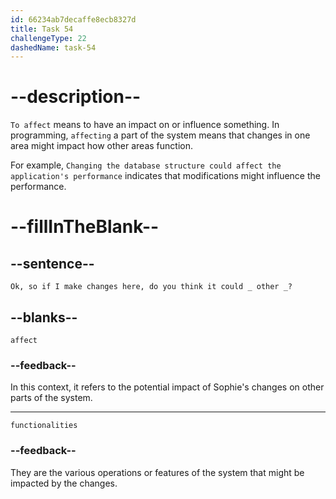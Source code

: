 ```yaml
---
id: 66234ab7decaffe8ecb8327d
title: Task 54
challengeType: 22
dashedName: task-54
---
```


<!--
AUDIO REFERENCE:
Sophie: Ok, so if I make changes here, do you think it could affect other functionalities?
-->

# --description--

`To affect` means to have an impact on or influence something. In programming, `affecting` a part of the system means that changes in one area might impact how other areas function.

For example, `Changing the database structure could affect the application's performance` indicates that modifications might influence the performance.

# --fillInTheBlank--

## --sentence--

`Ok, so if I make changes here, do you think it could _ other _?`

## --blanks--

`affect`

### --feedback--

In this context, it refers to the potential impact of Sophie's changes on other parts of the system.

---

`functionalities`

### --feedback--

They are the various operations or features of the system that might be impacted by the changes.
